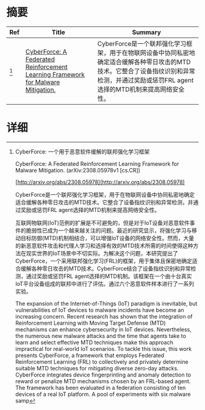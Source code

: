 # 摘要

| Ref | Title | Summary |
| --- | --- | --- |
| [^1] | [CyberForce: A Federated Reinforcement Learning Framework for Malware Mitigation.](http://arxiv.org/abs/2308.05978) | CyberForce是一个联邦强化学习框架，用于在物联网设备中协同私密地确定适合缓解各种零日攻击的MTD技术。它整合了设备指纹识别和异常检测，并通过奖励或惩罚FRL agent选择的MTD机制来提高网络安全性。 |

# 详细

[^1]: CyberForce: 一个用于恶意软件缓解的联邦强化学习框架

    CyberForce: A Federated Reinforcement Learning Framework for Malware Mitigation. (arXiv:2308.05978v1 [cs.CR])

    [http://arxiv.org/abs/2308.05978](http://arxiv.org/abs/2308.05978)

    CyberForce是一个联邦强化学习框架，用于在物联网设备中协同私密地确定适合缓解各种零日攻击的MTD技术。它整合了设备指纹识别和异常检测，并通过奖励或惩罚FRL agent选择的MTD机制来提高网络安全性。

    

    互联网物联网(IoT)范例的扩展是不可避免的，但是对于IoT设备对恶意软件事件的脆弱性已成为一个越来越关注的问题。最近的研究显示，将强化学习与移动目标防御(MTD)机制相结合，可以增强IoT设备的网络安全性。然而，大量的新恶意软件攻击和代理人学习和选择有效的MTD技术所需的时间使得这种方法在现实世界的IoT场景中不切实际。为解决这个问题，本研究提出了CyberForce，一个采用联邦强化学习(FRL)的框架，用于集体且保密地确定适合缓解各种零日攻击的MTD技术。CyberForce结合了设备指纹识别和异常检测，通过奖励或惩罚FRL agent选择的MTD机制。该框架在一个由十台真实IoT平台设备组成的联邦中进行了评估。通过六个恶意软件样本进行了一系列实验。

    The expansion of the Internet-of-Things (IoT) paradigm is inevitable, but vulnerabilities of IoT devices to malware incidents have become an increasing concern. Recent research has shown that the integration of Reinforcement Learning with Moving Target Defense (MTD) mechanisms can enhance cybersecurity in IoT devices. Nevertheless, the numerous new malware attacks and the time that agents take to learn and select effective MTD techniques make this approach impractical for real-world IoT scenarios. To tackle this issue, this work presents CyberForce, a framework that employs Federated Reinforcement Learning (FRL) to collectively and privately determine suitable MTD techniques for mitigating diverse zero-day attacks. CyberForce integrates device fingerprinting and anomaly detection to reward or penalize MTD mechanisms chosen by an FRL-based agent. The framework has been evaluated in a federation consisting of ten devices of a real IoT platform. A pool of experiments with six malware samp
    

